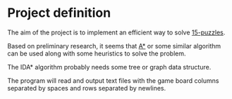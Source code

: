 # Project definition
The aim of the project is to implement an efficient way to solve
[15-puzzles](https://en.wikipedia.org/wiki/15_puzzle).

Based on preliminary research, it seems that [A*](https://en.wikipedia.org/wiki/A*_search_algorithm)
or some similar algorithm can be used along with some heuristics to solve
the problem.

The IDA* algorithm probably needs some tree or graph data structure.

The program will read and output text files with the game board columns
separated by spaces and rows separated by newlines.
